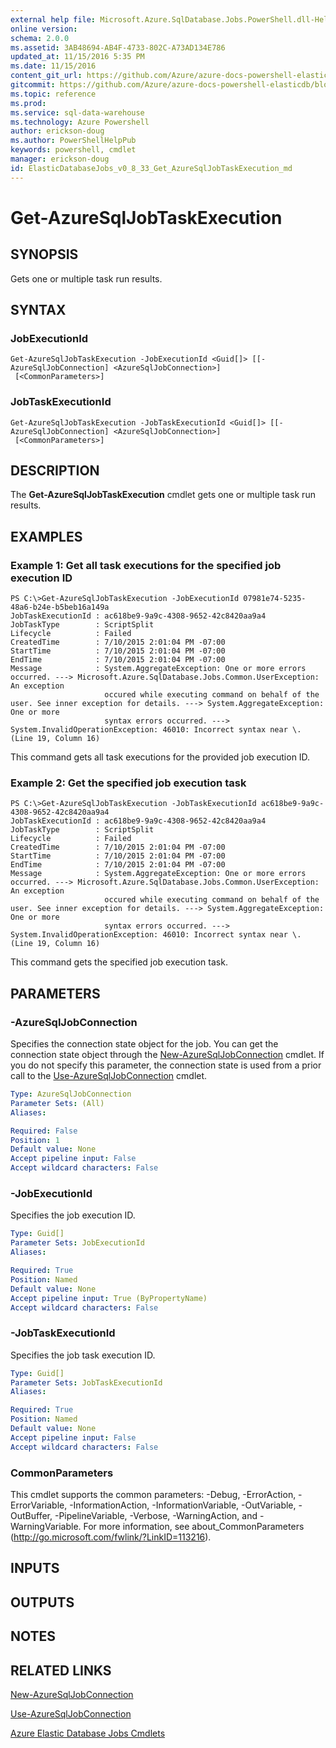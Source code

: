 ```yaml
---
external help file: Microsoft.Azure.SqlDatabase.Jobs.PowerShell.dll-Help.xml
online version:
schema: 2.0.0
ms.assetid: 3AB48694-AB4F-4733-802C-A73AD134E786
updated_at: 11/15/2016 5:35 PM
ms.date: 11/15/2016
content_git_url: https://github.com/Azure/azure-docs-powershell-elasticdb/blob/master/ElasticDB/ElasticDatabaseJobs/v0.8.33/Get-AzureSqlJobTaskExecution.md
gitcommit: https://github.com/Azure/azure-docs-powershell-elasticdb/blob/4c44864b4943039d669aa18b1247265286162a07/ElasticDB/ElasticDatabaseJobs/v0.8.33/Get-AzureSqlJobTaskExecution.md
ms.topic: reference
ms.prod: 
ms.service: sql-data-warehouse
ms.technology: Azure Powershell
author: erickson-doug
ms.author: PowerShellHelpPub
keywords: powershell, cmdlet
manager: erickson-doug
id: ElasticDatabaseJobs_v0_8_33_Get_AzureSqlJobTaskExecution_md
---
```


# Get-AzureSqlJobTaskExecution

## SYNOPSIS
Gets one or multiple task run results.

## SYNTAX

### JobExecutionId
```
Get-AzureSqlJobTaskExecution -JobExecutionId <Guid[]> [[-AzureSqlJobConnection] <AzureSqlJobConnection>]
 [<CommonParameters>]
```

### JobTaskExecutionId
```
Get-AzureSqlJobTaskExecution -JobTaskExecutionId <Guid[]> [[-AzureSqlJobConnection] <AzureSqlJobConnection>]
 [<CommonParameters>]
```

## DESCRIPTION
The **Get-AzureSqlJobTaskExecution** cmdlet gets one or multiple task run results.

## EXAMPLES

### Example 1: Get all task executions for the specified job execution ID
```
PS C:\>Get-AzureSqlJobTaskExecution -JobExecutionId 07981e74-5235-48a6-b24e-b5beb16a149a
JobTaskExecutionId : ac618be9-9a9c-4308-9652-42c8420aa9a4
JobTaskType        : ScriptSplit
Lifecycle          : Failed
CreatedTime        : 7/10/2015 2:01:04 PM -07:00
StartTime          : 7/10/2015 2:01:04 PM -07:00
EndTime            : 7/10/2015 2:01:04 PM -07:00
Message            : System.AggregateException: One or more errors occurred. ---> Microsoft.Azure.SqlDatabase.Jobs.Common.UserException: An exception
                     occured while executing command on behalf of the user. See inner exception for details. ---> System.AggregateException: One or more
                     syntax errors occurred. ---> System.InvalidOperationException: 46010: Incorrect syntax near \. (Line 19, Column 16)
```

This command gets all task executions for the provided job execution ID.

### Example 2: Get the specified job execution task
```
PS C:\>Get-AzureSqlJobTaskExecution -JobTaskExecutionId ac618be9-9a9c-4308-9652-42c8420aa9a4
JobTaskExecutionId : ac618be9-9a9c-4308-9652-42c8420aa9a4
JobTaskType        : ScriptSplit
Lifecycle          : Failed
CreatedTime        : 7/10/2015 2:01:04 PM -07:00
StartTime          : 7/10/2015 2:01:04 PM -07:00
EndTime            : 7/10/2015 2:01:04 PM -07:00
Message            : System.AggregateException: One or more errors occurred. ---> Microsoft.Azure.SqlDatabase.Jobs.Common.UserException: An exception
                     occured while executing command on behalf of the user. See inner exception for details. ---> System.AggregateException: One or more
                     syntax errors occurred. ---> System.InvalidOperationException: 46010: Incorrect syntax near \. (Line 19, Column 16)
```

This command gets the specified job execution task.

## PARAMETERS

### -AzureSqlJobConnection
Specifies the connection state object for the job.
You can get the connection state object through the [New-AzureSqlJobConnection](xref:ElasticDatabaseJobs/v0.8.33/New-AzureSqlJobConnection.md) cmdlet.
If you do not specify this parameter, the connection state is used from a prior call to the [Use-AzureSqlJobConnection](xref:ElasticDatabaseJobs/v0.8.33/Use-AzureSqlJobConnection.md) cmdlet.

```yaml
Type: AzureSqlJobConnection
Parameter Sets: (All)
Aliases:

Required: False
Position: 1
Default value: None
Accept pipeline input: False
Accept wildcard characters: False
```

### -JobExecutionId
Specifies the job execution ID.

```yaml
Type: Guid[]
Parameter Sets: JobExecutionId
Aliases:

Required: True
Position: Named
Default value: None
Accept pipeline input: True (ByPropertyName)
Accept wildcard characters: False
```

### -JobTaskExecutionId
Specifies the job task execution ID.

```yaml
Type: Guid[]
Parameter Sets: JobTaskExecutionId
Aliases:

Required: True
Position: Named
Default value: None
Accept pipeline input: False
Accept wildcard characters: False
```

### CommonParameters
This cmdlet supports the common parameters: -Debug, -ErrorAction, -ErrorVariable, -InformationAction, -InformationVariable, -OutVariable, -OutBuffer, -PipelineVariable, -Verbose, -WarningAction, and -WarningVariable. For more information, see about_CommonParameters (http://go.microsoft.com/fwlink/?LinkID=113216).

## INPUTS

## OUTPUTS

## NOTES

## RELATED LINKS

[New-AzureSqlJobConnection](xref:ElasticDatabaseJobs/v0.8.33/New-AzureSqlJobConnection.md)

[Use-AzureSqlJobConnection](xref:ElasticDatabaseJobs/v0.8.33/Use-AzureSqlJobConnection.md)

[Azure Elastic Database Jobs Cmdlets](xref:ElasticDatabaseJobs/v0.8.33/ElasticDatabaseJobs.md)
